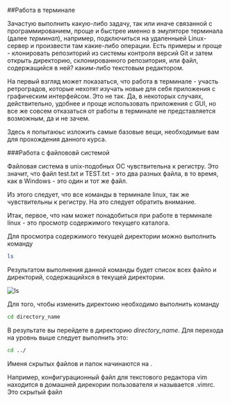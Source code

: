 ##Работа в терминале

Зачастую выполнить какую-либо задачу, так или иначе связанной с программированием, проще и быстрее именно в эмуляторе терминала (далее *терминал*), например, подключиться на удаленныей Linux-сервер и произвести там какие-либо операции. Есть примеры и проще - клонировать репозиторий из системы контроля версий Git и затем открыть директорию, склонированного репозитория, или файл, содержащийся в ней? каким-либо текстовым редактором.

На первый взгляд может показаться, что работа в терминале - участь ретроградов, которые нехотят изучать новые для себя приложения с графическим интерфейсом. Это не так. Да, в некоторых случаях, действительно, удобнее и проще использовать приложения с GUI, но все же совсем отказаться от работы в терминале не представляется возможным, да и не зачем.

Здесь я попытаюьс изложить самые базовые вещи, необходимые вам для прохождения данного курса. 

###Работа с файлововй системой

Файловая система в unix-подобных ОС чувствительна к регистру. Это значит, что файл test.txt и TEST.txt - это два разных файла, в то время, как в Windows - это один и тот же файл.

Из этого следует, что все команды в терминале linux, так же чувствительны к регистру. На это следует обратить внимание.

Итак, первое, что нам может понадобиться при работе в терминале linux - это просмотр содержимого текущего каталога.

Для просмотра содержимого текущей директории можно выполнить команду


```bash
ls
```

Результатом выполнения данной команды будет список всех файло и директорий, содержащийхся в текущей директории.

![ls](http://cdn.joxi.ru/uploads/prod/2014/09/20/797/1bc/ca292df94f81bca17a295484bfe82ade9ad96940.jpg)

Для того, чтобы изменить директоию необходимо выполнить команду

```bash
cd directory_name
```

В результате вы перейдете в директорию *directory_name*. Для перехода на уровнь выше следует выполнить это:

```bash
cd ../
```

Именя скрытых файлов и папок начинаются на .

Например, конфигурационный файл для текстового редактора vim находится в домашней дирекории пользователя и называется .vimrc. Это скрытый файл